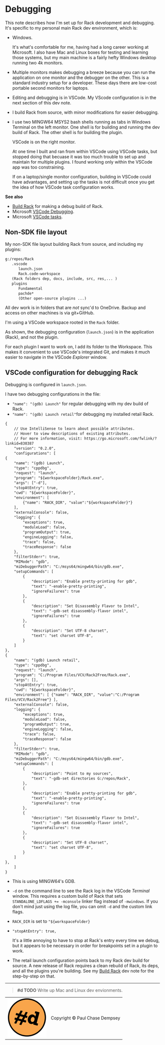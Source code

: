 # Debugging

This note describes how I'm set up for Rack development and debugging.
It's specific to my personal main Rack dev environment, which is:

- Windows.

  It's what's comfortable for me, having had a long career working at Microsoft.
  I also have Mac and Linux boxes for testing and learning those systems, but my main machine is a fairly hefty Windows desktop running two 4k monitors.

- Multiple monitors makes debugging a breeze because you can run the application on one monitor and the debugger on the other.
This is a standard industry setup for a developer. These days there are low-cost portable second monitors for laptops.

- Editing and debugging is in VSCode. My VScode configuration is in the next section of this dev note.

- I build Rack from source, with minor modifications for easier debugging.

- I use two MINGW64 MSYS2 bash shells running as tabs in Windows Terminal on the left monitor.
  One shell is for building and running the dev build of Rack.
  The other shell is for building the plugin.

  VSCode is on the right monitor.

  At one time I built and ran from within VSCode using VSCode tasks, but stopped doing that becuase it was too much trouble to set up and maintain for multiple plugins.
  I found working only within the VSCode app was too constraining.

  If on a laptop/single monitor configuration, building in VSCode could have advantages, and setting up the tasks is not difficult once you get the idea of how VSCode task configuration works.

**See also**

- [Build Rack](./build-rack.md#build-rack) for making a debug build of Rack.
- Microsoft [VSCode Debugging](https://code.visualstudio.com/docs/debugtest/debugging).
- Microsoft [VSCode tasks](https://code.visualstudio.com/docs/debugtest/tasks).

## Non-SDK file layout

My non-SDK file layout building Rack from source, and including my plugins:

```console
g:/repos/Rack
   .vscode
      launch.json
      Rack.code-workspace
   (Rack folders dep, docs, include, src, res,... )
   plugins
      Fundamental
      pachde*
      (Other open-source plugins ...)
```

All dev work is in folders that are _not_ sync'd to OneDrive. Backup and access on other machines is via git+GitHub.

I'm using a VSCode workspace rooted in the `Rack` folder.

As shown, the debugging configuration (`launch.json`) is in the application (Rack), and not the plugin.

For each plugin I want to work on, I add its folder to the Workspace.
This makes it convenient to use VSCode's integrated Git, and makes it much easier to navigate in the VSCode _Explorer_ window.

## VSCode configuration for debugging Rack

Debugging is configured in `launch.json`.

I have two debugging configurations in the file:

- `"name": "(gdb) Launch"` for regular debugging with my dev build of Rack.
- `"name": "(gdb) Launch retail"`for debugging my installed retail Rack.

```jsonc
{
    // Use IntelliSense to learn about possible attributes.
    // Hover to view descriptions of existing attributes.
    // For more information, visit: https://go.microsoft.com/fwlink/?linkid=830387
    "version": "0.2.0",
    "configurations": [
{
    "name": "(gdb) Launch",
    "type": "cppdbg",
    "request": "launch",
    "program": "${workspaceFolder}/Rack.exe",
    "args": ["-d"],
    "stopAtEntry": true,
    "cwd": "${workspaceFolder}",
    "environment": [
        {"name": "RACK_DIR", "value":"${workspaceFolder}"}
    ],
    "externalConsole": false,
    "logging": {
        "exceptions": true,
        "moduleLoad": false,
        "programOutput": true,
        "engineLogging": false,
        "trace": false,
        "traceResponse": false
    },
    "filterStderr": true,
    "MIMode": "gdb",
    "miDebuggerPath": "C:/msys64/mingw64/bin/gdb.exe",
    "setupCommands": [
        {
            "description": "Enable pretty-printing for gdb",
            "text": "-enable-pretty-printing",
            "ignoreFailures": true
        },
        {
            "description": "Set Disassembly Flavor to Intel",
            "text": "-gdb-set disassembly-flavor intel",
            "ignoreFailures": true
        },
        {
            "description": "Set UTF-8 charset",
            "text": "set charset UTF-8",
        }
    ]
},
{
    "name": "(gdb) Launch retail",
    "type": "cppdbg",
    "request": "launch",
    "program": "C:/Program Files/VCV/Rack2Free/Rack.exe",
    "args": [],
    "stopAtEntry": true,
    "cwd": "${workspaceFolder}",
    "environment": [ {"name": "RACK_DIR", "value":"C:/Program Files/VCV/Rack2Free"} ],
    "externalConsole": false,
    "logging": {
        "exceptions": true,
        "moduleLoad": false,
        "programOutput": true,
        "engineLogging": false,
        "trace": false,
        "traceResponse": false
    },
    "filterStderr": true,
    "MIMode": "gdb",
    "miDebuggerPath": "C:/msys64/mingw64/bin/gdb.exe",
    "setupCommands": [
        {
            "description": "Point to my sources",
            "text": "-gdb-set directories G:/repos/Rack",
        },
        {
            "description": "Enable pretty-printing for gdb",
            "text": "-enable-pretty-printing",
            "ignoreFailures": true
        },
        {
            "description": "Set Disassembly Flavor to Intel",
            "text": "-gdb-set disassembly-flavor intel",
            "ignoreFailures": true
        },
        {
            "description": "Set UTF-8 charset",
            "text": "set charset UTF-8",
        }
    ]
},
    ]
}
```

- This is using MINGW64's GDB.

- `-d` on the command line to see the Rack log in the VSCode _Terminal_ window.
This requires a custom build of Rack that sets `STANDALONE_LDFLAGS += -mconsole` linker flag instead of `-mwindows`.
If you don't mind just using the log file, you can omit `-d` and the custom link flags.

- `RACK_DIR` is set to `"${workspaceFolder}`

- `"stopAtEntry": true,`

  It's a little annoying to have to stop at Rack's entry every time we debug,
but it appears to be necessary in order for breakpoints set in a plugin to work.

- The retail launch configuration points back to my Rack dev build for source.
A new release of Rack requires a clean rebuild of Rack, its deps, and all the plugins you're building.
See my [Build Rack](./build-rack.md#build-rack) dev note for the step-by-step on that.

---

> **#d TODO** Write up Mac and Linux dev envionments.

| | |
|--|--|
| ![pachde (#d) logo](./assets/Logo.svg) | Copyright © Paul Chase Dempsey |

